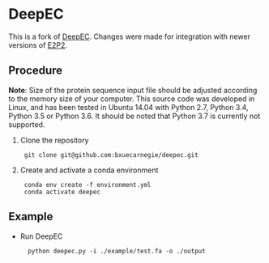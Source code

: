 # DeepEC
This is a fork of [DeepEC](https://bitbucket.org/kaistsystemsbiology/deepec/src/master/). Changes were made for integration with newer versions of [E2P2](https://github.com/carnegie/E2P2).

## Procedure

**Note**: 
Size of the protein sequence input file should be adjusted according to the memory size of your computer. 
This source code was developed in Linux, and has been tested in Ubuntu 14.04 with Python 2.7, Python 3.4, Python 3.5 or Python 3.6. 
It should be noted that Python 3.7 is currently not supported.

1. Clone the repository

        git clone git@github.com:bxuecarnegie/deepec.git

2. Create and activate a conda environment

        conda env create -f environment.yml
        conda activate deepec

## Example

- Run DeepEC

        python deepec.py -i ./example/test.fa -o ./output 

